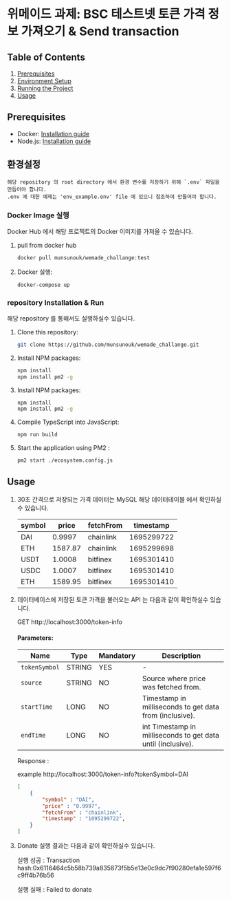 # 위메이드 과제: BSC 테스트넷 토큰 가격 정보 가져오기 & Send transaction

## Table of Contents
1. [Prerequisites](#prerequisites)
2. [Environment Setup](#environment-setup)
3. [Running the Project](#running-the-project)
4. [Usage](#usage)

<a name='prerequisites'></a>
## Prerequisites

- Docker: [Installation guide](https://docs.docker.com/get-docker/)
- Node.js: [Installation guide](https://nodejs.org/en/download/)

<a name='environment-setup'></a>
## 환경설정

    해당 repository 의 root directory 에서 환경 변수를 저장하기 위해 `.env` 파일을 만듭어야 합니다.
    .env 에 대한 예제는 'env_example.env' file 에 있으니 참조하여 만들어야 합니다.


<a name='running-the-project'></a>
### Docker Image 실행
Docker Hub 에서 해당 프로젝트의 Docker 이미지를 가져올 수 있습니다.

1. pull from docker hub

    ```bash
    docker pull munsunouk/wemade_challange:test
    ```

2. Docker 실행:
    ```bash
    docker-compose up
    ```

### repository Installation & Run
해당 repository 를 통해서도 실행하실수 있습니다.

1. Clone this repository:
    ```bash
    git clone https://github.com/munsunouk/wemade_challange.git
    ```

2. Install NPM packages:
    ```bash
    npm install
    npm install pm2 -g
    ```

3. Install NPM packages:
    ```bash
    npm install
    npm install pm2 -g
    ```

4. Compile TypeScript into JavaScript:
    ```bash
    npm run build
    ```

5. Start the application using PM2 :
    ```bash
    pm2 start ./ecosystem.config.js
    ```

<a name='usage'></a>
## Usage
1. 30초 간격으로 저장되는 가격 데이터는 MySQL 해당 데이터테이블 에서 확인하실수 있습니다.

    | symbol | price   | fetchFrom | timestamp |
    | ------ | ------- | --------- | --------- |
    | DAI    | 0.9997  | chainlink | 1695299722 |
    | ETH    | 1587.87 | chainlink | 1695299698 |
    | USDT   | 1.0008  | bitfinex  | 1695301410 |
    | USDC   | 1.0007  | bitfinex  | 1695301410 |
    | ETH    | 1589.95 | bitfinex  | 1695301410 |

2. 데이터베이스에 저장된 토큰 가격을 불러오는 API 는 다음과 같이 확인하실수 있습니다.

    GET http://localhost:3000/token-info

    #### Parameters:

    | Name | Type | Mandatory | Description |
    | ---- | ---- | --------- | ----------- |
    | `tokenSymbol` | STRING 	| YES 	| - |
    | `source`     	| STRING 	| NO  	| Source where price was fetched from. |
    | `startTime`  	| LONG   	| NO  	| Timestamp in milliseconds to get data from (inclusive). |
    | `endTime`    	| LONG   	| NO  	|int Timestamp in milliseconds to get data until (inclusive). |

    Response :

    example http://localhost:3000/token-info?tokenSymbol=DAI

    ```json
    [
        {
            "symbol" : "DAI",
            "price" : "0.9997",
            "fetchFrom" : "chainlink",
            "timestamp" : "1695299722",
        }
    ]
    ```

3. Donate 실행 결과는 다음과 같이 확인하실수 있습니다.

    실행 성공 : Transaction hash:0x6116464c5b58b739a835873f5b5e13e0c9dc7f90280efa1e597f6c9ff4b76b56

    실행 실패 : Failed to donate